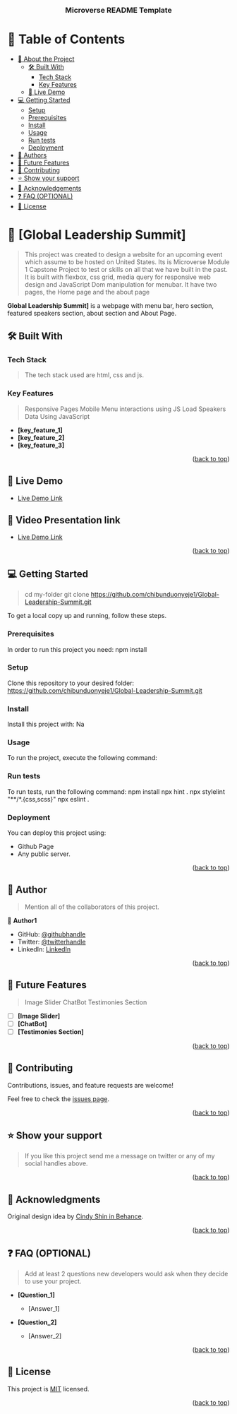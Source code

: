 <a name="readme-top"></a>
<div align="center">
  <br/>

  <h3><b>Microverse README Template</b></h3>

</div>

<!-- TABLE OF CONTENTS -->

# 📗 Table of Contents

- [📖 About the Project](#about-project)
  - [🛠 Built With](#built-with)
    - [Tech Stack](#tech-stack)
    - [Key Features](#key-features)
  - [🚀 Live Demo](#live-demo)
- [💻 Getting Started](#getting-started)
  - [Setup](#setup)
  - [Prerequisites](#prerequisites)
  - [Install](#install)
  - [Usage](#usage)
  - [Run tests](#run-tests)
  - [Deployment](#triangular_flag_on_post-deployment)
- [👥 Authors](#authors)
- [🔭 Future Features](#future-features)
- [🤝 Contributing](#contributing)
- [⭐️ Show your support](#support)
- [🙏 Acknowledgements](#acknowledgements)
- [❓ FAQ (OPTIONAL)](#faq)
- [📝 License](#license)



# 📖 [Global Leadership Summit] <a name="about-project"></a>

> This project was created to design a website for an upcoming event which assume to be hosted on United States.
>Its is Microverse Module 1 Capstone Project to test or skills on all that we have built in the past.
> It is built with flexbox, css grid,  media query for responsive web design and JavaScript Dom manipulation for menubar.
>It have two pages, the Home page and the about page

**Global Leadership Summit]** is a webpage with menu bar, hero section, featured speakers section, about section and About Page.

## 🛠 Built With <a name="built-with"></a>

### Tech Stack <a name="tech-stack"></a>

> The tech stack used are html, css and js.


<!-- Features -->

### Key Features <a name="key-features"></a>

> Responsive Pages
> Mobile Menu interactions using JS
> Load Speakers Data Using JavaScript

- **[key_feature_1]**
- **[key_feature_2]**
- **[key_feature_3]**

<p align="right">(<a href="#readme-top">back to top</a>)</p>

<!-- LIVE DEMO -->

## 🚀 Live Demo <a name="live-demo"></a>
- [Live Demo Link]( https://chibunduonyeje1.github.io/Global-Leadership-Summit/)

## 🚀 Video Presentation link <a name="Video Presentation link"></a>
- [Live Demo Link](https://www.loom.com/share/dcd06582bc6540608b4ae446cab6718d/)

<p align="right">(<a href="#readme-top">back to top</a>)</p>

<!-- GETTING STARTED -->

## 💻 Getting Started <a name="getting-started"></a>

>   cd my-folder
  git clone https://github.com/chibunduonyeje1/Global-Leadership-Summit.git

To get a local copy up and running, follow these steps.

### Prerequisites

In order to run this project you need:
 npm install



### Setup

Clone this repository to your desired folder:
https://github.com/chibunduonyeje1/Global-Leadership-Summit.git



### Install

Install this project with:
Na

<!--
Example command:

```sh
  cd my-project
  gem install
```
--->

### Usage

To run the project, execute the following command:

<!--
Example command:

```sh
  rails server
```
--->

### Run tests

To run tests, run the following command:
npm install
npx hint .
npx stylelint "**/*.{css,scss}"
npx eslint .



### Deployment

You can deploy this project using:
- Github Page
- Any public server.

<p align="right">(<a href="#readme-top">back to top</a>)</p>

<!-- AUTHORS -->

## 👤 Author <a name="Stephen"></a>

> Mention all of the collaborators of this project.

👤 **Author1**

- GitHub: [@githubhandle](https://github.com/chibunduonyeje1)
- Twitter: [@twitterhandle](https://twitter.com/twitterhandle)
- LinkedIn: [LinkedIn](https://www.linkedin.com/in/chibunduonyeje1/)

<p align="right">(<a href="#readme-top">back to top</a>)</p>

<!-- FUTURE FEATURES -->

## 🔭 Future Features <a name="future-features"></a>

> Image Slider
>ChatBot
>Testimonies Section

- [ ] **[Image Slider]**
- [ ] **[ChatBot]**
- [ ] **[Testimonies Section]**

<p align="right">(<a href="#readme-top">back to top</a>)</p>

<!-- CONTRIBUTING -->

## 🤝 Contributing <a name="contributing"></a>

Contributions, issues, and feature requests are welcome!

Feel free to check the [issues page](https://github.com/chibunduonyeje1/Global-Leadership-Summit/issues).

<p align="right">(<a href="#readme-top">back to top</a>)</p>

<!-- SUPPORT -->

## ⭐️ Show your support <a name="support"></a>

>If you like this project send me a message on twitter or any of my social handles above.

<p align="right">(<a href="#readme-top">back to top</a>)</p>

<!-- ACKNOWLEDGEMENTS -->

## 🙏 Acknowledgments <a name="acknowledgements"></a>

Original design idea by [Cindy Shin in Behance](https://www.behance.net/adagio07).

<p align="right">(<a href="#readme-top">back to top</a>)</p>

<!-- FAQ (optional) -->

## ❓ FAQ (OPTIONAL) <a name="faq"></a>

> Add at least 2 questions new developers would ask when they decide to use your project.

- **[Question_1]**

  - [Answer_1]

- **[Question_2]**

  - [Answer_2]

<p align="right">(<a href="#readme-top">back to top</a>)</p>

<!-- LICENSE -->

## 📝 License <a name="license"></a>

This project is [MIT](./MIT.md) licensed.

<p align="right">(<a href="#readme-top">back to top</a>)</p>
